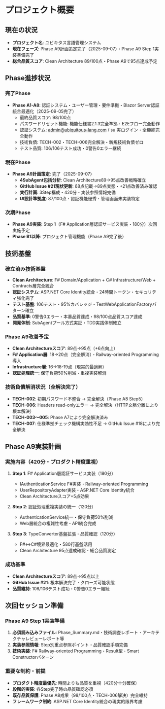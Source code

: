 # プロジェクト概要

## 現在の状況
- **プロジェクト名**: ユビキタス言語管理システム
- **現在フェーズ**: Phase A9計画策定完了（2025-09-07）・Phase A9 Step 1実装準備完了
- **総合品質スコア**: Clean Architecture 89/100点・Phase A9で95点達成予定

## Phase進捗状況
### 完了Phase
- **Phase A1-A8**: 認証システム・ユーザー管理・要件準拠・Blazor Server認証統合最適化（2025-09-05完了）
  - 最終品質スコア: 98/100点
  - パスワードリセット機能: 機能仕様書2.1.3完全準拠・E2Eフロー完全動作
  - 認証システム: admin@ubiquitous-lang.com / su 実ログイン・全機能完全動作
  - 技術負債: TECH-002・TECH-006完全解決・新規技術負債ゼロ
  - テスト品質: 106/106テスト成功・0警告0エラー継続

### 現在Phase
- **Phase A9計画策定**: 完了（2025-09-07）
  - **4SubAgent包括分析**: Clean Architecture89→95点改善戦略確立
  - **GitHub Issue #21現状更新**: 68点記載→89点実態・+21点改善済み確認
  - **実行計画**: 3Step構成・420分・実装参照情報完備
  - **UI設計準拠度**: 87/100点・認証機能優秀・管理画面未実装特定

### 次期Phase
- **Phase A9実装**: Step 1（F# Application層認証サービス実装・180分）次回実施予定
- **Phase B1以降**: プロジェクト管理機能（Phase A9完了後）

## 技術基盤
### 確立済み技術基盤
- **Clean Architecture**: F# Domain/Application + C# Infrastructure/Web + Contracts層完全統合
- **認証システム**: ASP.NET Core Identity統合・24時間トークン・セキュリティ強化完了
- **テスト基盤**: 106テスト・95%カバレッジ・TestWebApplicationFactoryパターン確立
- **品質基準**: 0警告0エラー・本番品質達成・98/100点品質スコア達成
- **開発体制**: SubAgentプール方式実証・TDD実践体制確立

### Phase A9改善予定
- **Clean Architectureスコア**: 89点→95点（+6点向上）
- **F# Application層**: 18→20点（完全解消）・Railway-oriented Programming導入
- **Infrastructure層**: 16→18-19点（現実的最適解）
- **認証処理統一**: 保守負荷50%削減・重複実装解消

### 技術負債解消状況（全解決完了）
- **TECH-002**: 初期パスワード不整合 → 完全解決（Phase A8 Step5）
- **TECH-006**: Headers read-onlyエラー → 完全解決（HTTP文脈分離により根本解決）
- **TECH-003～005**: Phase A7により完全解決済み
- **TECH-007**: 仕様準拠チェック機構実効性不足 → GitHub Issue #18により完全解決

## Phase A9実装計画
### 実施内容（420分・プロダクト精度重視）
1. **Step 1**: F# Application層認証サービス実装（180分）
   - IAuthenticationService F#実装・Railway-oriented Programming
   - UserRepositoryAdapter実装・ASP.NET Core Identity統合
   - Clean Architectureスコア+5点効果

2. **Step 2**: 認証処理重複実装の統一（120分）
   - AuthenticationService統一・保守負荷50%削減
   - Web層統合の複雑性考慮・API統合完成

3. **Step 3**: TypeConverter基盤拡張・品質確認（120分）
   - F#↔C#境界最適化・580行基盤活用
   - Clean Architecture 95点達成確認・総合品質測定

### 成功基準
- **Clean Architectureスコア**: 89点→95点以上
- **GitHub Issue #21**: 根本解決完了・クローズ可能状態
- **品質維持**: 106/106テスト成功・0警告0エラー継続

## 次回セッション準備
### Phase A9 Step 1実装準備
1. **必須読み込みファイル**: Phase_Summary.md・技術調査レポート・アーキテクチャレビューレポート等
2. **実装参照情報**: Step別重点参照ポイント・品質確認手順完備
3. **技術実装**: F# Railway-oriented Programming・Result型・Smart Constructorパターン

### 重要な制約・前提
- **プロダクト精度最優先**: 時間よりも品質を重視（420分十分確保）
- **段階的実装**: 各Step完了時の品質確認必須
- **既存品質保護**: Phase A8成果（98/100点・TECH-006解決）完全維持
- **フレームワーク制約**: ASP.NET Core Identity統合の現実的限界考慮